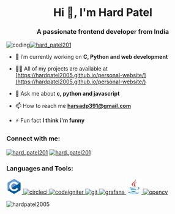 <h1 align="center">Hi 👋, I'm Hard Patel</h1>
<h3 align="center">A passionate frontend developer from India</h3>
<img align="left" src="https://cdn.dribbble.com/users/2131993/screenshots/4948736/thoughtworks-gif_dribbble.gif" alt="coding">
<!-- <p align="left"> <img src="https://komarev.com/ghpvc/?username=hardpatel2005&label=Profile%20views&color=0e75b6&style=flat" alt="hardpatel2005" /> </p>
 -->
<p align="left"> <a href="https://twitter.com/hard_patel201" target="blank"><img src="https://img.shields.io/twitter/follow/hard_patel201?logo=twitter&style=for-the-badge" alt="hard_patel201" /></a> </p>

- 🔭 I’m currently working on **C, Python and web development**

- 👨‍💻 All of my projects are available at [https://hardpatel2005.github.io/personal-website/](https://hardpatel2005.github.io/personal-website/)

- 💬 Ask me about **c, python and javascript**

- 📫 How to reach me **harsadp391@gmail.com**

- ⚡ Fun fact **I think i'm funny**

<h3 align="left">Connect with me:</h3>
<p align="left">
<a href="https://twitter.com/hard_patel201" target="blank"><img align="center" src="https://raw.githubusercontent.com/rahuldkjain/github-profile-readme-generator/master/src/images/icons/Social/twitter.svg" alt="hard_patel201" height="30" width="40" /></a>
<a href="https://instagram.com/hard_patel201" target="blank"><img align="center" src="https://raw.githubusercontent.com/rahuldkjain/github-profile-readme-generator/master/src/images/icons/Social/instagram.svg" alt="hard_patel201" height="30" width="40" /></a>
</p>

<h3 align="left">Languages and Tools:</h3>
<p align="left"> <a href="https://www.cprogramming.com/" target="_blank" rel="noreferrer"> <img src="https://raw.githubusercontent.com/devicons/devicon/master/icons/c/c-original.svg" alt="c" width="40" height="40"/> </a> <a href="https://circleci.com" target="_blank" rel="noreferrer"> <img src="https://www.vectorlogo.zone/logos/circleci/circleci-icon.svg" alt="circleci" width="40" height="40"/> </a> <a href="https://codeigniter.com" target="_blank" rel="noreferrer"> <img src="https://cdn.worldvectorlogo.com/logos/codeigniter.svg" alt="codeigniter" width="40" height="40"/> </a> <a href="https://git-scm.com/" target="_blank" rel="noreferrer"> <img src="https://www.vectorlogo.zone/logos/git-scm/git-scm-icon.svg" alt="git" width="40" height="40"/> </a> <a href="https://grafana.com" target="_blank" rel="noreferrer"> <img src="https://www.vectorlogo.zone/logos/grafana/grafana-icon.svg" alt="grafana" width="40" height="40"/> </a> <a href="https://www.java.com" target="_blank" rel="noreferrer"> <img src="https://raw.githubusercontent.com/devicons/devicon/master/icons/java/java-original.svg" alt="java" width="40" height="40"/> </a> <a href="https://opencv.org/" target="_blank" rel="noreferrer"> <img src="https://www.vectorlogo.zone/logos/opencv/opencv-icon.svg" alt="opencv" width="40" height="40"/> </a> </p>

<p><img align="center" src="https://github-readme-streak-stats.herokuapp.com/?user=hardpatel2005&" alt="hardpatel2005" /></p>
